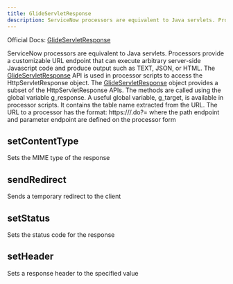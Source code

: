```yaml
---
title: GlideServletResponse
description: ServiceNow processors are equivalent to Java servlets. Processors provide a customizable URL endpoint that can execute arbitrary server-side Javascript code and produce output such as TEXT, JSON, or HTML. The GlideServletResponse API is used in processor scripts to access the HttpServletResponse object. The GlideServletResponse object provides a subset of the HttpServletResponse APIs. The methods are called using the global variable g_response. A useful global variable, g_target, is available in processor scripts. It contains the table name extracted from the URL. The URL to a processor has the format&#58; https&#58;//<instance name.servicenow.com>/<path endpoint>.do?<parameter endpoint>=<value> where the path endpoint and parameter endpoint are defined on the processor form
---
```

Official Docs: [GlideServletResponse](https://docs.servicenow.com/search?q=GlideServletResponse)

ServiceNow processors are equivalent to Java servlets. Processors provide a customizable URL endpoint that can execute arbitrary server-side Javascript code and produce output such as TEXT, JSON, or HTML. The [GlideServletResponse](/reference/glideservletresponse/) API is used in processor scripts to access the HttpServletResponse object. The [GlideServletResponse](/reference/glideservletresponse/) object provides a subset of the HttpServletResponse APIs. The methods are called using the global variable g_response. A useful global variable, g_target, is available in processor scripts. It contains the table name extracted from the URL. The URL to a processor has the format: https://<instance name.servicenow.com>/<path endpoint>.do?<parameter endpoint>=<value> where the path endpoint and parameter endpoint are defined on the processor form

## setContentType
Sets the MIME type of the response
## sendRedirect
Sends a temporary redirect to the client
## setStatus
Sets the status code for the response
## setHeader
Sets a response header to the specified value
